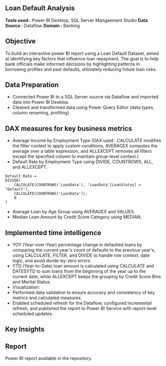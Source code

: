 ## Loan Default Analysis
**Tools used :** Power BI Desktop, SQL Server Mangaement Studio
**Data Source :** Dataflow
**Domain :** Banking

## Objective
To build an interactive power BI report using a Loan Default Dataset, aimed at identifying key factors that influence loan repayment. The goal is to help bank officials make informed decisions by highlighting patterns in borrowing profiles and past defaults, ultimately reducing future loan risks.

## Data Preparation
- Connected Power BI to a SQL Server source via Dataflow and imported data into Power BI Desktop.
- Cleaned and transformed data using Power Query Editor (data types, column renaming, profiling).
## DAX measures for key business metrics
  - Average Income by Employment Type (DAX used : CALCULATE modifies the filter context to apply custom conditions, AVERAGEX computes the average over a table      expression, and ALLEXCEPT removes all filters except the specified column to maintain group-level context.)
  - Default Rate by Employment Type using DIVIDE, COUNTROWS, ALL, and ALLEXCEPT.
```dax
Default Rate = 
DIVIDE(
    CALCULATE(COUNTROWS('LoanData'), 'LoanData'[LoanStatus] = "Default"),
    CALCULATE(COUNTROWS('LoanData')),
    0
)
``` 
  - Average Loan by Age Group using AVERAGEX and VALUES.
  - Median Loan Amount by Credit Score Category using MEDIAN.
## Implemented time intelligence
  - YOY (Year-over-Year) percentage change in defaulted loans by comparing the current year's count of defaults to the previous year's, using CALCULATE, FILTER, and       DIVIDE to handle row context, date logic, and avoid divide-by-zero errors.
  - YTD (Year-to-Date) loan amount is calculated using CALCULATE and DATESYTD to sum loans from the beginning of the year up to the current date, while ALLEXCEPT        keeps the grouping by Credit Score Bins and Marital Status.
- Visualization:
- Performed data validation to ensure accuracy and consistency of key metrics and calculated measures.
- Enabled scheduled refresh for the Dataflow, configured incremental refresh, and published the report to Power BI Service with report-level scheduled updates.

## Key Insights

## Report
Power BI report available in the repository.
